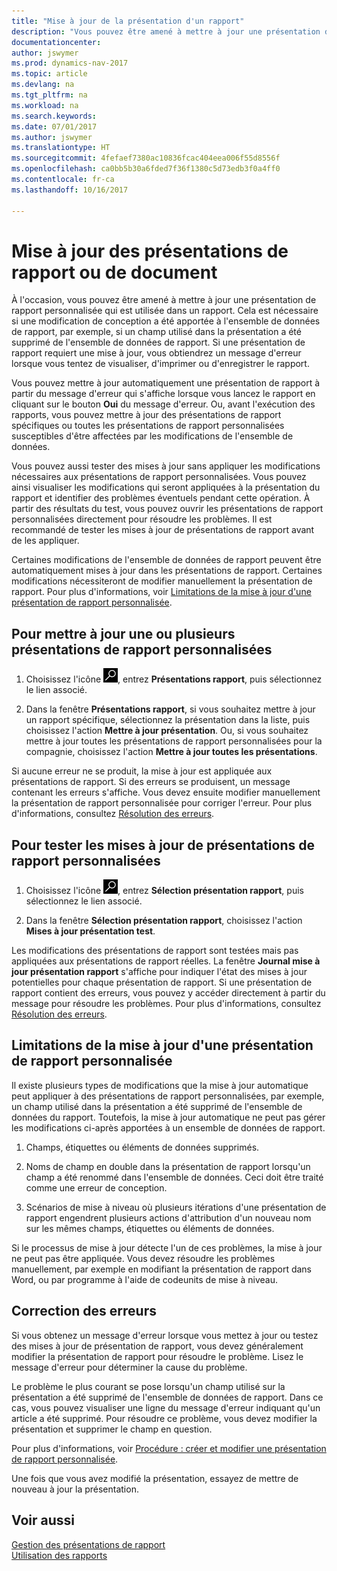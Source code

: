 ```yaml
---
title: "Mise à jour de la présentation d'un rapport"
description: "Vous pouvez être amené à mettre à jour une présentation de rapport personnalisée qui est utilisée dans un rapport. Cela est nécessaire si une modification de conception a été apportée à l'ensemble de données de rapport, par exemple, si un champ utilisé dans la présentation a été supprimé de l'ensemble de données de rapport."
documentationcenter: 
author: jswymer
ms.prod: dynamics-nav-2017
ms.topic: article
ms.devlang: na
ms.tgt_pltfrm: na
ms.workload: na
ms.search.keywords: 
ms.date: 07/01/2017
ms.author: jswymer
ms.translationtype: HT
ms.sourcegitcommit: 4fefaef7380ac10836fcac404eea006f55d8556f
ms.openlocfilehash: ca0bb5b30a6fded7f36f1380c5d73edb3f0a4ff0
ms.contentlocale: fr-ca
ms.lasthandoff: 10/16/2017

---
```

# <a name="updating-report-or-document-layouts"></a>Mise à jour des présentations de rapport ou de document
À l'occasion, vous pouvez être amené à mettre à jour une présentation de rapport personnalisée qui est utilisée dans un rapport. Cela est nécessaire si une modification de conception a été apportée à l'ensemble de données de rapport, par exemple, si un champ utilisé dans la présentation a été supprimé de l'ensemble de données de rapport. Si une présentation de rapport requiert une mise à jour, vous obtiendrez un message d'erreur lorsque vous tentez de visualiser, d'imprimer ou d'enregistrer le rapport.  
  
Vous pouvez mettre à jour automatiquement une présentation de rapport à partir du message d'erreur qui s'affiche lorsque vous lancez le rapport en cliquant sur le bouton **Oui** du message d'erreur. Ou, avant l'exécution des rapports, vous pouvez mettre à jour des présentations de rapport spécifiques ou toutes les présentations de rapport personnalisées susceptibles d'être affectées par les modifications de l'ensemble de données.  
  
Vous pouvez aussi tester des mises à jour sans appliquer les modifications nécessaires aux présentations de rapport personnalisées. Vous pouvez ainsi visualiser les modifications qui seront appliquées à la présentation du rapport et identifier des problèmes éventuels pendant cette opération. À partir des résultats du test, vous pouvez ouvrir les présentations de rapport personnalisées directement pour résoudre les problèmes. Il est recommandé de tester les mises à jour de présentations de rapport avant de les appliquer.  
  
Certaines modifications de l'ensemble de données de rapport peuvent être automatiquement mises à jour dans les présentations de rapport. Certaines modifications nécessiteront de modifier manuellement la présentation de rapport. Pour plus d'informations, voir [Limitations de la mise à jour d'une présentation de rapport personnalisée](ui-update-report-layouts.md#UpdateLimitations).  
  
## <a name="to-update-one-or-more-custom-report-layouts"></a>Pour mettre à jour une ou plusieurs présentations de rapport personnalisées  
  
1.  Choisissez l'icône ![Page ou rapport pour la recherche](media/ui-search/search_small.png "icône Page ou rapport pour la recherche"), entrez **Présentations rapport**, puis sélectionnez le lien associé.  
  
2.  Dans la fenêtre **Présentations rapport**, si vous souhaitez mettre à jour un rapport spécifique, sélectionnez la présentation dans la liste, puis choisissez l'action **Mettre à jour présentation**. Ou, si vous souhaitez mettre à jour toutes les présentations de rapport personnalisées pour la compagnie, choisissez l'action **Mettre à jour toutes les présentations**.  

Si aucune erreur ne se produit, la mise à jour est appliquée aux présentations de rapport. Si des erreurs se produisent, un message contenant les erreurs s'affiche. Vous devez ensuite modifier manuellement la présentation de rapport personnalisée pour corriger l'erreur. Pour plus d'informations, consultez [Résolution des erreurs](ui-update-report-layouts.md#FixErrors).  

## <a name="to-test-custom-report-layout-updates"></a>Pour tester les mises à jour de présentations de rapport personnalisées  
  
1.  Choisissez l'icône ![Page ou rapport pour la recherche](media/ui-search/search_small.png "icône Page ou rapport pour la recherche"), entrez **Sélection présentation rapport**, puis sélectionnez le lien associé.  
  
2.  Dans la fenêtre **Sélection présentation rapport**, choisissez l'action **Mises à jour présentation test**.  
  
 Les modifications des présentations de rapport sont testées mais pas appliquées aux présentations de rapport réelles. La fenêtre **Journal mise à jour présentation rapport** s'affiche pour indiquer l'état des mises à jour potentielles pour chaque présentation de rapport. Si une présentation de rapport contient des erreurs, vous pouvez y accéder directement à partir du message pour résoudre les problèmes. Pour plus d'informations, consultez [Résolution des erreurs](ui-update-report-layouts.md#FixErrors).  
  
##  <a name="UpdateLimitations"></a> Limitations de la mise à jour d'une présentation de rapport personnalisée  
 Il existe plusieurs types de modifications que la mise à jour automatique peut appliquer à des présentations de rapport personnalisées, par exemple, un champ utilisé dans la présentation a été supprimé de l'ensemble de données du rapport. Toutefois, la mise à jour automatique ne peut pas gérer les modifications ci-après apportées à un ensemble de données de rapport.  
  
1.  Champs, étiquettes ou éléments de données supprimés.  
  
2.  Noms de champ en double dans la présentation de rapport lorsqu'un champ a été renommé dans l'ensemble de données. Ceci doit être traité comme une erreur de conception.  
  
3.  Scénarios de mise à niveau où plusieurs itérations d'une présentation de rapport engendrent plusieurs actions d'attribution d'un nouveau nom sur les mêmes champs, étiquettes ou éléments de données.  
  
 Si le processus de mise à jour détecte l'un de ces problèmes, la mise à jour ne peut pas être appliquée. Vous devez résoudre les problèmes manuellement, par exemple en modifiant la présentation de rapport dans Word, ou par programme à l'aide de codeunits de mise à niveau.  
  
##  <a name="FixErrors"></a> Correction des erreurs  
 Si vous obtenez un message d'erreur lorsque vous mettez à jour ou testez des mises à jour de présentation de rapport, vous devez généralement modifier la présentation de rapport pour résoudre le problème. Lisez le message d'erreur pour déterminer la cause du problème.  
  
 Le problème le plus courant se pose lorsqu'un champ utilisé sur la présentation a été supprimé de l'ensemble de données de rapport. Dans ce cas, vous pouvez visualiser une ligne du message d'erreur indiquant qu'un article a été supprimé. Pour résoudre ce problème, vous devez modifier la présentation et supprimer le champ en question.  
  
 Pour plus d'informations, voir [Procédure : créer et modifier une présentation de rapport personnalisée](ui-how-create-custom-report-layout.md#ModifyCustomLayout).  
  
 Une fois que vous avez modifié la présentation, essayez de mettre de nouveau à jour la présentation.  
  
## <a name="see-also"></a>Voir aussi  
 [Gestion des présentations de rapport](ui-manage-report-layouts.md)  
 [Utilisation des rapports](ui-work-report.md)  
